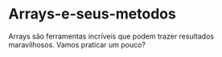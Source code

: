 # Arrays-e-seus-metodos
Arrays são ferramentas incríveis que podem trazer resultados maravilhosos. Vamos praticar um pouco?
